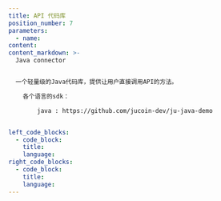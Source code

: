 ```yaml
---
title: API 代码库
position_number: 7
parameters:
  - name:
content:
content_markdown: >-
  Java connector


  一个轻量级的Java代码库，提供让用户直接调用API的方法。 

    各个语言的sdk：

        java : https://github.com/jucoin-dev/ju-java-demo


left_code_blocks:
  - code_block:
    title:
    language:
right_code_blocks:
  - code_block:
    title:
    language:
---
```

